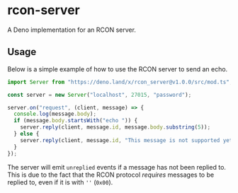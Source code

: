 # rcon-server

A Deno implementation for an RCON server.

## Usage

Below is a simple example of how to use the RCON server to send an echo.

```ts
import Server from "https://deno.land/x/rcon_server@v1.0.0/src/mod.ts";

const server = new Server("localhost", 27015, "password");

server.on("request", (client, message) => {
  console.log(message.body);
  if (message.body.startsWith("echo ")) {
    server.reply(client, message.id, message.body.substring(5));
  } else {
    server.reply(client, message.id, "This message is not supported yet");
  }
});
```

The server will emit `unreplied` events if a message has not been replied to. This is due to the fact that the RCON protocol
*requires* messages to be replied to, even if it is with `''` (`0x00`).